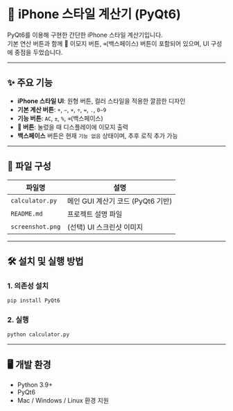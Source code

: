 # 📱 iPhone 스타일 계산기 (PyQt6)

PyQt6를 이용해 구현한 간단한 iPhone 스타일 계산기입니다.  
기본 연산 버튼과 함께 🙂 이모지 버튼, `⌫`(백스페이스) 버튼이 포함되어 있으며, UI 구성에 중점을 두었습니다.

---

## ✨ 주요 기능

- **iPhone 스타일 UI**: 원형 버튼, 컬러 스타일을 적용한 깔끔한 디자인
- **기본 계산 버튼**: `+`, `−`, `×`, `÷`, `=`, `.`, `0~9`
- **기능 버튼**: `AC`, `±`, `%`, `⌫`(백스페이스)
- **🙂 버튼**: 눌렀을 때 디스플레이에 이모지 출력
- **백스페이스** 버튼은 현재 `기능 없음` 상태이며, 추후 로직 추가 가능

---

## 📁 파일 구성

| 파일명        | 설명                                      |
|---------------|-------------------------------------------|
| `calculator.py` | 메인 GUI 계산기 코드 (PyQt6 기반)         |
| `README.md`    | 프로젝트 설명 파일                         |
| `screenshot.png`| (선택) UI 스크린샷 이미지                 |

---

## 🛠️ 설치 및 실행 방법

### 1. 의존성 설치

```bash
pip install PyQt6
```

### 2. 실행

```bash
python calculator.py
```

---

## 🖥️ 개발 환경

- Python 3.9+
- PyQt6
- Mac / Windows / Linux 환경 지원



